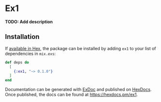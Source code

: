 # Ex1

**TODO: Add description**

## Installation

If [available in Hex](https://hex.pm/docs/publish), the package can be installed
by adding `ex1` to your list of dependencies in `mix.exs`:

```elixir
def deps do
  [
    {:ex1, "~> 0.1.0"}
  ]
end
```

Documentation can be generated with [ExDoc](https://github.com/elixir-lang/ex_doc)
and published on [HexDocs](https://hexdocs.pm). Once published, the docs can
be found at <https://hexdocs.pm/ex1>.

